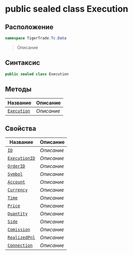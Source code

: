 
# public sealed class Execution
## Расположение
```csharp
namespace TigerTrade.Tc.Data
```



> Описание

## Синтаксис
```csharp
public sealed class Execution
```


## Методы
| Название | Описание |
| --- | --- |
| [`Execution`](./Execution.cs/Методы/Execution.md) | *Описание* |

## Свойства
| Название | Описание |
| --- | --- |
| [`ID`](./Execution.cs/Свойства/ID.md) | *Описание* |
| [`ExecutionID`](./Execution.cs/Свойства/ExecutionID.md) | *Описание* |
| [`OrderID`](./Execution.cs/Свойства/OrderID.md) | *Описание* |
| [`Symbol`](./Execution.cs/Свойства/Symbol.md) | *Описание* |
| [`Account`](./Execution.cs/Свойства/Account.md) | *Описание* |
| [`Currency`](./Execution.cs/Свойства/Currency.md) | *Описание* |
| [`Time`](./Execution.cs/Свойства/Time.md) | *Описание* |
| [`Price`](./Execution.cs/Свойства/Price.md) | *Описание* |
| [`Quantity`](./Execution.cs/Свойства/Quantity.md) | *Описание* |
| [`Side`](./Execution.cs/Свойства/Side.md) | *Описание* |
| [`Comission`](./Execution.cs/Свойства/Comission.md) | *Описание* |
| [`RealizedPnl`](./Execution.cs/Свойства/RealizedPnl.md) | *Описание* |
| [`Connection`](./Execution.cs/Свойства/Connection.md) | *Описание* |



